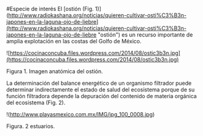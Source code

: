 #Especie de interés
El [ostión (Fig. 1)](http://www.radiokashana.org/noticias/quieren-cultivar-osti%C3%B3n-japones-en-la-laguna-ojo-de-liebre](http://www.radiokashana.org/noticias/quieren-cultivar-osti%C3%B3n-japones-en-la-laguna-ojo-de-liebre "ostión") es un recurso importante de amplia explotación en las costas del Golfo de México.

![https://cocinaconcuba.files.wordpress.com/2014/08/ostic3b3n.jpg](https://cocinaconcuba.files.wordpress.com/2014/08/ostic3b3n.jpg)

Figura 1. Imagen anatómica del ostión. 

La determinación del balance energético de un organismo filtrador puede determinar indirectamente el estado de salud del ecosistema porque de su función filtradora depende la depuración del contenido de materia orgánica del ecosistema (Fig. 2).

!(http://www.playasmexico.com.mx/IMG/jpg_100_0008.jpg) 

Figura. 2 estuarios.



